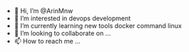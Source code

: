 - 👋 Hi, I’m @ArinMnw
- 👀 I’m interested in devops development
- 🌱 I’m currently learning new tools docker command linux
- 💞️ I’m looking to collaborate on ...
- 📫 How to reach me ...

<!---
ArinMnw/ArinMnw is a ✨ special ✨ repository because its `README.md` (this file) appears on your GitHub profile.
You can click the Preview link to take a look at your changes.
--->
